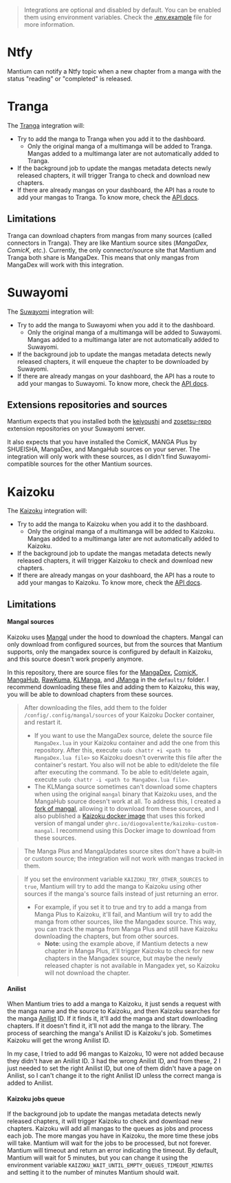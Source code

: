 > Integrations are optional and disabled by default. You can be enabled them using environment variables. Check the [.env.example](https://github.com/diogovalentte/mantium/blob/main/.env.example) file for more information.

# Ntfy

Mantium can notify a Ntfy topic when a new chapter from a manga with the status "reading" or "completed" is released.

# Tranga

The [Tranga](https://github.com/c9glax/tranga) integration will:

- Try to add the manga to Tranga when you add it to the dashboard.
  - Only the original manga of a multimanga will be added to Tranga. Mangas added to a multimanga later are not automatically added to Tranga.
- If the background job to update the mangas metadata detects newly released chapters, it will trigger Tranga to check and download new chapters.
- If there are already mangas on your dashboard, the API has a route to add your mangas to Tranga. To know more, check the [API docs](https://github.com/diogovalentte/mantium?tab=readme-ov-file#api).

## Limitations

Tranga can download chapters from mangas from many sources (called connectors in Tranga). They are like Mantium source sites (_MangaDex, ComicK, etc._). Currently, the only connector/source site that Mantium and Tranga both share is MangaDex. This means that only mangas from MangaDex will work with this integration.

# Suwayomi

The [Suwayomi](https://github.com/Suwayomi) integration will:

- Try to add the manga to Suwayomi when you add it to the dashboard.
  - Only the original manga of a multimanga will be added to Suwayomi. Mangas added to a multimanga later are not automatically added to Suwayomi.
- If the background job to update the mangas metadata detects newly released chapters, it will enqueue the chapter to be downloaded by Suwayomi.
- If there are already mangas on your dashboard, the API has a route to add your mangas to Suwayomi. To know more, check the [API docs](https://github.com/diogovalentte/mantium?tab=readme-ov-file#api).

## Extensions repositories and sources

Mantium expects that you installed both the [keiyoushi](https://github.com/keiyoushi/extensions) and [zosetsu-repo](https://github.com/zosetsu-repo/tachi-repo) extension repositories on your Suwayomi server.

It also expects that you have installed the ComicK, MANGA Plus by SHUEISHA, MangaDex, and MangaHub sources on your server. The integration will only work with these sources, as I didn't find Suwayomi-compatible sources for the other Mantium sources.

# Kaizoku

The [Kaizoku](https://github.com/oae/kaizoku) integration will:

- Try to add the manga to Kaizoku when you add it to the dashboard.
  - Only the original manga of a multimanga will be added to Kaizoku. Mangas added to a multimanga later are not automatically added to Kaizoku.
- If the background job to update the mangas metadata detects newly released chapters, it will trigger Kaizoku to check and download new chapters.
- If there are already mangas on your dashboard, the API has a route to add your mangas to Kaizoku. To know more, check the [API docs](https://github.com/diogovalentte/mantium?tab=readme-ov-file#api).

## Limitations

#### Mangal sources

Kaizoku uses [Mangal](https://github.com/metafates/mangal) under the hood to download the chapters. Mangal can only download from configured sources, but from the sources that Mantium supports, only the mangadex source is configured by default in Kaizoku, and this source doesn't work properly anymore.

In this repository, there are source files for the [MangaDex](https://github.com/diogovalentte/mantium/blob/main/defaults/MangaDex.lua), [ComicK](https://github.com/diogovalentte/mantium/blob/main/defaults/ComicK.lua), [MangaHub](https://github.com/diogovalentte/mantium/blob/main/defaults/MangaHub.lua), [RawKuma](https://github.com/diogovalentte/mantium/blob/main/defaults/RawKuma.lua), [KLManga](https://github.com/diogovalentte/mantium/blob/main/defaults/KLManga.lua), and [JManga](https://github.com/diogovalentte/mantium/blob/main/defaults/JManga.lua) in the `defaults/` folder. I recommend downloading these files and adding them to Kaizoku, this way, you will be able to download chapters from these sources.

> After downloading the files, add them to the folder `/config/.config/mangal/sources` of your Kaizoku Docker container, and restart it.
>
> - If you want to use the MangaDex source, delete the source file `MangaDex.lua` in your Kaizoku container and add the one from this repository. After this, execute `sudo chattr +i <path to MangaDex.lua file>` so Kaizoku doesn't overwrite this file after the container's restart. You also will not be able to edit/delete the file after executing the command. To be able to edit/delete again, execute `sudo chattr -i <path to MangaDex.lua file>`.
> - The KLManga source sometimes can't download some chapters when using the original `mangal` binary that Kaizoku uses, and the MangaHub source doesn't work at all. To address this, I created a [fork of mangal](https://github.com/diogovalentte/mangal), allowing it to download from these sources, and I also published a [Kaizoku docker image](https://github.com/diogovalentte/kaizoku-custom-mangal) that uses this forked version of mangal under `ghrc.io/diogovalentte/kaizoku-custom-mangal`. I recommend using this Docker image to download from these sources.

> The Manga Plus and MangaUpdates source sites don't have a built-in or custom source; the integration will not work with mangas tracked in them.

> If you set the environment variable `KAIZOKU_TRY_OTHER_SOURCES` to `true`, Mantium will try to add the manga to Kaizoku using other sources if the manga's source fails instead of just returning an error.
>
> - For example, if you set it to true and try to add a manga from Manga Plus to Kaizoku, it'll fail, and Mantium will try to add the manga from other sources, like the Mangadex source. This way, you can track the manga from Manga Plus and still have Kaizoku downloading the chapters, but from other sources.
>   - **Note**: using the example above, if Mantium detects a new chapter in Manga Plus, it'll trigger Kaizoku to check for new chapters in the Mangadex source, but maybe the newly released chapter is not available in Mangadex yet, so Kaizoku will not download the chapter.

#### Anilist

When Mantium tries to add a manga to Kaizoku, it just sends a request with the manga name and the source to Kaizoku, and then Kaizoku searches for the manga [Anilist](https://anilist.co/search/manga) ID. If it finds it, it'll add the manga and start downloading chapters. If it doesn't find it, it'll not add the manga to the library. The process of searching the manga's Anilist ID is Kaizoku's job. Sometimes Kaizoku will get the wrong Anilist ID.

In my case, I tried to add 96 mangas to Kaizoku, 10 were not added because they didn't have an Anilist ID. 3 had the wrong Anilist ID, and from these, 2 I just needed to set the right Anilist ID, but one of them didn't have a page on Anilist, so I can't change it to the right Anilist ID unless the correct manga is added to Anilist.

#### Kaizoku jobs queue

If the background job to update the mangas metadata detects newly released chapters, it will trigger Kaizoku to check and download new chapters. Kaizoku will add all mangas to the queues as jobs and process each job. The more mangas you have in Kaizoku, the more time these jobs will take. Mantium will wait for the jobs to be processed, but not forever. Mantium will timeout and return an error indicating the timeout. By default, Mantium will wait for 5 minutes, but you can change it using the environment variable `KAIZOKU_WAIT_UNTIL_EMPTY_QUEUES_TIMEOUT_MINUTES` and setting it to the number of minutes Mantium should wait.
